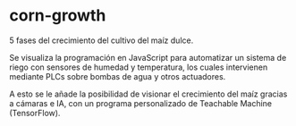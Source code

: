 # corn-growth
5 fases del crecimiento del cultivo del maíz dulce.

Se visualiza la programación en JavaScript para automatizar un sistema de riego con sensores de humedad y temperatura, los cuales intervienen mediante PLCs sobre bombas de agua y otros actuadores.

A esto se le añade la posibilidad de visionar el crecimiento del maíz gracias a cámaras e IA, con un programa personalizado de Teachable Machine (TensorFlow).
